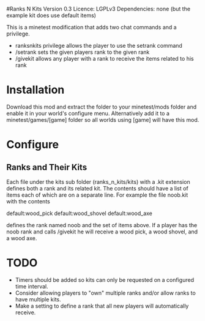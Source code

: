 #Ranks N Kits
Version 0.3
Licence: LGPLv3
Dependencies: none (but the example kit does use default items) 

This is a minetest modification that adds two chat commands and a privilege. 

* ranksnkits privilege allows the player to use the setrank command
* /setrank <player name> <rank name> sets the given players rank to the given rank
* /givekit allows any player with a rank to receive the items related to his rank

# Installation
Download this mod and extract the folder to your minetest/mods folder and enable it in your world's configure menu. Alternatively add it to a minetest/games/[game] folder so all worlds using [game] will have this mod.

# Configure
## Ranks and Their Kits
Each file under the kits sub folder (ranks\_n_kits/kits) with a .kit extension defines both a rank and its related kit. The contents should have a list of items each of which are on a separate line. For example the file noob.kit with the contents

   default:wood_pick
   default:wood_shovel
   default:wood_axe

defines the rank named noob and the set of items above. If a player has the noob rank and calls /givekit he will receive a wood pick, a wood shovel, and a wood axe.

# TODO

* Timers should be added so kits can only be requested on a configured time interval.
* Consider allowing players to "own" multiple ranks and/or allow ranks to have multiple kits.
* Make a setting to define a rank that all new players will automatically receive.

